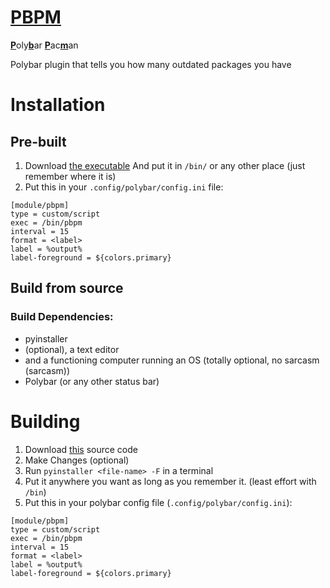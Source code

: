 # <ins>PBPM</ins>

<ins>**P**</ins>oly<ins>**b**</ins>ar <ins>**P**</ins>ac<ins>**m**</ins>an

Polybar plugin that tells you how many outdated packages you have

# Installation
## Pre-built
1. Download [the executable](https://github.com/Spelis123/pbpm/raw/main/pbpm) And put it in `/bin/` or any other place (just remember where it is)
2. Put this in your `.config/polybar/config.ini` file:
```
[module/pbpm]
type = custom/script
exec = /bin/pbpm
interval = 15
format = <label>
label = %output%
label-foreground = ${colors.primary}
```
## Build from source
### Build Dependencies:
* pyinstaller
* (optional), a text editor
* and a functioning computer running an OS (totally optional, no sarcasm (sarcasm))
* Polybar (or any other status bar)
# Building
1. Download [this](https://github.com/Spelis123/pbpm/raw/main/main.py) source code
2. Make Changes (optional)
3. Run `pyinstaller <file-name> -F` in a terminal
4. Put it anywhere you want as long as you remember it. (least effort with `/bin`)
5. Put this in your polybar config file (`.config/polybar/config.ini`):
```
[module/pbpm]
type = custom/script
exec = /bin/pbpm
interval = 15
format = <label>
label = %output%
label-foreground = ${colors.primary}
```
